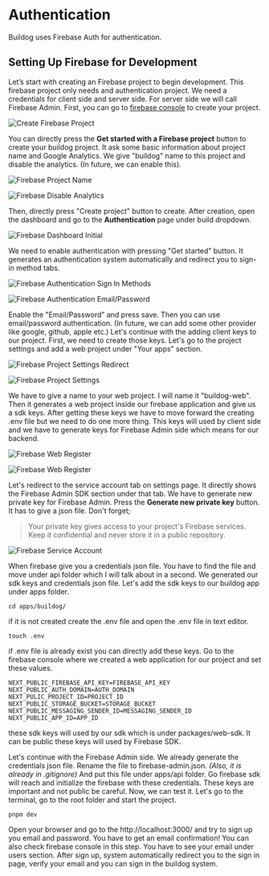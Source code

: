 # Authentication
Buildog uses Firebase Auth for authentication.

## Setting Up Firebase for Development

Let’s start with creating an Firebase project to begin development. This firebase project only needs and authentication project.
We need a credentials for client side and server side. For server side we will call Firebase Admin.
First, you can go to [firebase console](https://console.firebase.google.com/) to create your project.

![Create Firebase Project](../../images/auth/create-firebase-project.png)

You can directly press the **Get started with a Firebase project** button to create your buildog project. It ask some basic information about project name and Google Analytics. We give "buildog" name to this project and disable the analytics. (In future, we can enable this).

![Firebase Project Name](../../images/auth/firebase-give-project-name.png)

![Firebase Disable Analytics](../../images/auth/firebase-disable-analytics.png)

Then, directly press "Create project" button to create. After creation, open the dashboard and go to the **Authentication** page under build dropdown.

![Firebase Dashboard Initial](../../images/auth/firebase-authentication.png)

We need to enable authentication with pressing "Get started" button. It generates an authentication system automatically and redirect you to sign-in method tabs. 

![Firebase Authentication Sign In Methods](../../images/auth/firebase-authentication-signin-methods.png)

![Firebase Authentication Email/Password](../../images/auth/firebase-authentication-email-password.png)

Enable the "Email/Password" and press save. Then you can use email/password authentication. (In future, we can add some other provider like google, github, apple etc.) Let's continue with the adding client keys to our project. First, we need to create those keys. Let's go to the project settings and add a web project under "Your apps" section.

![Firebase Project Settings Redirect](../../images/auth/firebase-settings-redirect.png)

![Firebase Project Settings](../../images/auth/firebase-project-settings.png)

We have to give a name to your web project. I will name it "buildog-web". Then it generates a web project inside our firebase application and give us a sdk keys. After getting these keys we have to move forward the creating .env file but we need to do one more thing. This keys will used by client side and we have to generate keys for Firebase Admin side which means for our backend.

![Firebase Web Register](../../images/auth/firebase-web-register-app.png)

![Firebase Web Register](../../images/auth/firebase-get-sdk-keys.png)

Let's redirect to the service account tab on settings page. It directly shows the Firebase Admin SDK section under that tab. We have to generate new private key for Firebase Admin. Press the **Generate new private key** button. It has to give a json file. Don't forget;

> Your private key gives access to your project's Firebase services. Keep it confidential and never store it in a public repository.


![Firebase Service Account](../../images/auth/firebase-service-accounts.png)

When firebase give you a credentials json file. You have to find the file and move under api folder which I will talk about in a second. We generated our sdk keys and credentials json file. Let's add the sdk keys to our buildog app under apps folder.

```
cd apps/buildog/
```

if it is not created create the .env file and open the .env file in text editor.

```
touch .env
```

if .env file is already exist you can directly add these keys. Go to the firebase console where we created a web application for our project and set these values.

```
NEXT_PUBLIC_FIREBASE_API_KEY=FIREBASE_API_KEY
NEXT_PUBLIC_AUTH_DOMAIN=AUTH_DOMAIN
NEXT_PULIC_PROJECT_ID=PROJECT_ID
NEXT_PUBLIC_STORAGE_BUCKET=STORAGE_BUCKET
NEXT_PUBLIC_MESSAGING_SENDER_ID=MESSAGING_SENDER_ID
NEXT_PUBLIC_APP_ID=APP_ID
```
these sdk keys will used by our sdk which is under packages/web-sdk. It can be public these keys will used by Firebase SDK.

Let's continue with the Firebase Admin side. We already generate the credentials json file. Rename the file to firebase-admin.json. _(Also, it is already in .gitignore)_
And put this file under apps/api folder. Go firebase sdk will reach and initialize the firebase with these credentials. These keys are important and not public be careful. Now, we can test it. Let's go to the terminal, go to the root folder and start the project.

```
pnpm dev
```

Open your browser and go to the http://localhost:3000/ and try to sign up you email and password. You have to get an email confirmation! You can also check firebase console in this step. You have to see your email under users section. After sign up, system automatically redirect you to the sign in page, verify your email and you can sign in the buildog system.